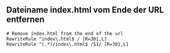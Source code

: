 ## Dateiname index.html vom Ende der URL entfernen

```
# Remove index.html from the end of the url
RewriteRule ^index\.html$ / [R=301,L]
RewriteRule ^(.*)/index\.html$ /$1/ [R=301,L]
```
